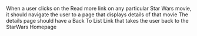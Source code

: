 When a user clicks on the Read more link on any particular Star Wars movie, it should navigate the user to a page that displays details of that movie 
The details page should have a Back To List Link that takes the user back to the StarWars Homepage
